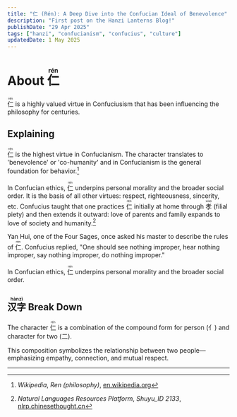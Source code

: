 ```yaml
---
title: "仁 (Rén): A Deep Dive into the Confucian Ideal of Benevolence"
description: "First post on the Hanzi Lanterns Blog!"
publishDate: "29 Apr 2025"
tags: ["hanzi", "confucianism", "confucius", "culture"]
updatedDate: 1 May 2025
---
```



# About <ruby>仁 <rt>rén</rt></ruby>

<ruby>
 仁 <rt>rén</rt>
</ruby> is a highly valued virtue in Confuciusism that has been influencing the philosophy for centuries.

## Explaining
<ruby>仁<rt>rén</rt></ruby> is the highest virtue in Confucianism. The character translates to 'benevolence' or 'co-humanity' and in Confucianism is the general foundation for behavior.[^1]

In Confucian ethics, <ruby>仁<rt>rén</rt></ruby> underpins personal morality and the broader social order. It is the basis of all other virtues: respect, righteousness, sincerity, etc. Confucius taught that one practices <ruby>仁<rt>rén</rt></ruby> initially at home through <ruby>孝<rt>xiào</rt></ruby> (filial piety) and then extends it outward: love of parents and family expands to love of society and humanity.[^2]

Yan Hui, one of the Four Sages, once asked his master to describe the rules of <ruby>仁<rt>rén</rt></ruby>. Confucius replied, "One should see nothing improper, hear nothing improper, say nothing improper, do nothing improper."

In Confucian ethics, <ruby>仁<rt>rén</rt></ruby> underpins personal morality and the broader social order.

## <ruby>汉字<rt>hànzì</rt></ruby> Break Down

The character  <ruby>仁<rt>rén</rt></ruby> is a combination of the compound form for person (亻) and character for two (二).

This composition symbolizes the relationship between two people—emphasizing empathy, connection, and mutual respect.

---

[^1]: *Wikipedia*, *Ren (philosophy)*, [en.wikipedia.org](https://en.wikipedia.org/wiki/Ren_(philosophy))  
[^2]: *Natural Languages Resources Platform*, *Shuyu_ID 2133*, [nlrp.chinesethought.cn](https://nlrp.chinesethought.cn/shuyu_show.aspx?shuyu_id=2133)
